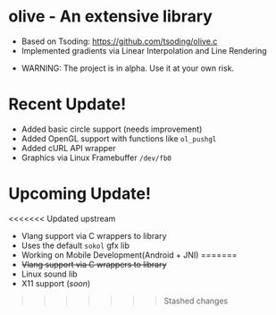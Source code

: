 # olive - An extensive library
- Based on Tsoding: https://github.com/tsoding/olive.c
- Implemented gradients via Linear Interpolation and Line Rendering

* WARNING: The project is in alpha. Use it at your own risk.

# Recent Update!
- Added basic circle support (needs improvement)
- Added OpenGL support with functions like `ol_pushgl`
- Added cURL API wrapper
- Graphics via Linux Framebuffer `/dev/fb0`

# Upcoming Update!
<<<<<<< Updated upstream
- Vlang support via C wrappers to library
- Uses the default `sokol` gfx lib
- Working on Mobile Development(Android + JNI)
=======
- <s>Vlang support via C wrappers to library</s>
- Linux sound lib
- X11 support (*soon*)
>>>>>>> Stashed changes
